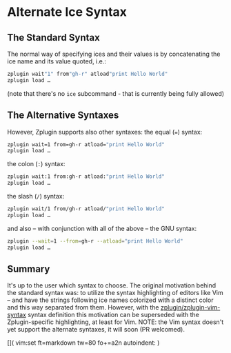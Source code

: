# Alternate Ice Syntax

## The Standard Syntax

The normal way of specifying ices and their values is by concatenating the ice
name and its value quoted, i.e.:

```zsh
zplugin wait"1" from"gh-r" atload"print Hello World"
zplugin load …
```

(note that there's no `ice` subcommand - that is currently being fully allowed)

## The Alternative Syntaxes

However, Zplugin supports also other syntaxes: the equal (`=`) syntax:

```zsh
zplugin wait=1 from=gh-r atload="print Hello World"
zplugin load …
```

the colon (`:`) syntax:

```zsh
zplugin wait:1 from:gh-r atload:"print Hello World"
zplugin load …
```

the slash (`/`) syntax:

```zsh
zplugin wait/1 from/gh-r atload/"print Hello World"
zplugin load …
```

and also – with conjunction with all of the above – the GNU syntax:

```zsh
zplugin --wait=1 --from=gh-r --atload="print Hello World"
zplugin load …
```

## Summary

It's up to the user which syntax to choose. The original motivation behind the
standard syntax was: to utilize the syntax highlighting of editors like Vim –
and have the strings following ice names colorized with a distinct color and
this way separated from them. However, with the
[zplugin/zplugin-vim-syntax](https://github.com/zplugin/zplugin-vim-syntax)
syntax definition this motivation can be superseded with the Zplugin-specific
highlighting, at least for Vim.  NOTE: the Vim syntax doesn't yet support the
alternate syntaxes, it will soon (PR welcomed).

[]( vim:set ft=markdown tw=80 fo+=a2n autoindent: )
